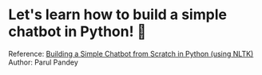 # Let's learn how to build a simple chatbot in Python! :speech_balloon:
Reference: [Building a Simple Chatbot from Scratch in Python (using NLTK)](https://medium.com/analytics-vidhya/building-a-simple-chatbot-in-python-using-nltk-7c8c8215ac6e)  
Author: Parul Pandey

